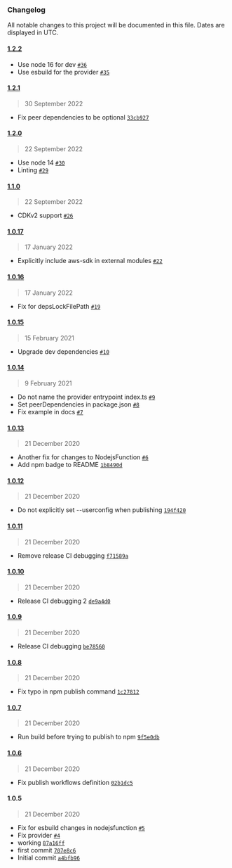 ### Changelog

All notable changes to this project will be documented in this file. Dates are displayed in UTC.

#### [1.2.2](https://github.com/isotoma/ses-smtp-credentials-cdk/compare/1.2.1...1.2.2)

- Use node 16 for dev [`#36`](https://github.com/isotoma/ses-smtp-credentials-cdk/pull/36)
- Use esbuild for the provider [`#35`](https://github.com/isotoma/ses-smtp-credentials-cdk/pull/35)

#### [1.2.1](https://github.com/isotoma/ses-smtp-credentials-cdk/compare/1.2.0...1.2.1)

> 30 September 2022

- Fix peer dependencies to be optional [`33cb927`](https://github.com/isotoma/ses-smtp-credentials-cdk/commit/33cb927782867fa1080d3f839d2b8c9904cbf3fe)

#### [1.2.0](https://github.com/isotoma/ses-smtp-credentials-cdk/compare/1.1.0...1.2.0)

> 22 September 2022

- Use node 14 [`#30`](https://github.com/isotoma/ses-smtp-credentials-cdk/pull/30)
- Linting [`#29`](https://github.com/isotoma/ses-smtp-credentials-cdk/pull/29)

#### [1.1.0](https://github.com/isotoma/ses-smtp-credentials-cdk/compare/1.0.17...1.1.0)

> 22 September 2022

- CDKv2 support [`#26`](https://github.com/isotoma/ses-smtp-credentials-cdk/pull/26)

#### [1.0.17](https://github.com/isotoma/ses-smtp-credentials-cdk/compare/1.0.16...1.0.17)

> 17 January 2022

- Explicitly include aws-sdk in external modules [`#22`](https://github.com/isotoma/ses-smtp-credentials-cdk/pull/22)

#### [1.0.16](https://github.com/isotoma/ses-smtp-credentials-cdk/compare/1.0.15...1.0.16)

> 17 January 2022

- Fix for depsLockFilePath [`#19`](https://github.com/isotoma/ses-smtp-credentials-cdk/pull/19)

#### [1.0.15](https://github.com/isotoma/ses-smtp-credentials-cdk/compare/1.0.14...1.0.15)

> 15 February 2021

- Upgrade dev dependencies [`#10`](https://github.com/isotoma/ses-smtp-credentials-cdk/pull/10)

#### [1.0.14](https://github.com/isotoma/ses-smtp-credentials-cdk/compare/1.0.13...1.0.14)

> 9 February 2021

- Do not name the provider entrypoint index.ts [`#9`](https://github.com/isotoma/ses-smtp-credentials-cdk/pull/9)
- Set peerDependencies in package.json [`#8`](https://github.com/isotoma/ses-smtp-credentials-cdk/pull/8)
- Fix example in docs [`#7`](https://github.com/isotoma/ses-smtp-credentials-cdk/pull/7)

#### [1.0.13](https://github.com/isotoma/ses-smtp-credentials-cdk/compare/1.0.12...1.0.13)

> 21 December 2020

- Another fix for changes to NodejsFunction [`#6`](https://github.com/isotoma/ses-smtp-credentials-cdk/pull/6)
- Add npm badge to README [`1b8490d`](https://github.com/isotoma/ses-smtp-credentials-cdk/commit/1b8490d4bf5e56c63d5d31fffef69d261a169f42)

#### [1.0.12](https://github.com/isotoma/ses-smtp-credentials-cdk/compare/1.0.11...1.0.12)

> 21 December 2020

- Do not explicitly set --userconfig when publishing [`194f420`](https://github.com/isotoma/ses-smtp-credentials-cdk/commit/194f420d1552e79b719e1baaad0a9097d64ada16)

#### [1.0.11](https://github.com/isotoma/ses-smtp-credentials-cdk/compare/1.0.10...1.0.11)

> 21 December 2020

- Remove release CI debugging [`f71589a`](https://github.com/isotoma/ses-smtp-credentials-cdk/commit/f71589adf2b49efcc88c67f09740adbab16b3caf)

#### [1.0.10](https://github.com/isotoma/ses-smtp-credentials-cdk/compare/1.0.9...1.0.10)

> 21 December 2020

- Release CI debugging 2 [`de9a4d0`](https://github.com/isotoma/ses-smtp-credentials-cdk/commit/de9a4d0fd218c87ea24bb9c60bc8212cc3403a2a)

#### [1.0.9](https://github.com/isotoma/ses-smtp-credentials-cdk/compare/1.0.8...1.0.9)

> 21 December 2020

- Release CI debugging [`be78560`](https://github.com/isotoma/ses-smtp-credentials-cdk/commit/be7856067e82c745d34445b13df8001519b07ae6)

#### [1.0.8](https://github.com/isotoma/ses-smtp-credentials-cdk/compare/1.0.7...1.0.8)

> 21 December 2020

- Fix typo in npm publish command [`1c27812`](https://github.com/isotoma/ses-smtp-credentials-cdk/commit/1c278128413748e55b11e9f76677215ffc87c3a6)

#### [1.0.7](https://github.com/isotoma/ses-smtp-credentials-cdk/compare/1.0.6...1.0.7)

> 21 December 2020

- Run build before trying to publish to npm [`9f5e0db`](https://github.com/isotoma/ses-smtp-credentials-cdk/commit/9f5e0dbda68d274efd917b974d23af52704b7e92)

#### [1.0.6](https://github.com/isotoma/ses-smtp-credentials-cdk/compare/1.0.5...1.0.6)

> 21 December 2020

- Fix publish workflows definition [`02b1dc5`](https://github.com/isotoma/ses-smtp-credentials-cdk/commit/02b1dc5464193d3997ababb4eb7a112158db9277)

#### 1.0.5

> 21 December 2020

- Fix for esbuild changes in nodejsfunction [`#5`](https://github.com/isotoma/ses-smtp-credentials-cdk/pull/5)
- Fix provider [`#4`](https://github.com/isotoma/ses-smtp-credentials-cdk/pull/4)
- working [`87a16ff`](https://github.com/isotoma/ses-smtp-credentials-cdk/commit/87a16ff2ce48a0ef3b329ef38baab62852a7ed5b)
- first commit [`707e8c6`](https://github.com/isotoma/ses-smtp-credentials-cdk/commit/707e8c672749f43fb5dc5827632dd48fef8c7941)
- Initial commit [`a4bfb96`](https://github.com/isotoma/ses-smtp-credentials-cdk/commit/a4bfb96ac206b710d668a7bdaa35b0b632b41f5e)
